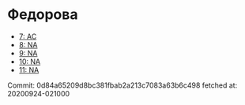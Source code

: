 # Федорова
- [7: AC](7.md)
- [8: NA](8.md)
- [9: NA](9.md)
- [10: NA](10.md)
- [11: NA](11.md)

Commit: 0d84a65209d8bc381fbab2a213c7083a63b6c498
 fetched at: 20200924-021000
